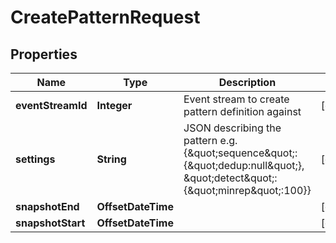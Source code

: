 

# CreatePatternRequest


## Properties

| Name | Type | Description | Notes |
|------------ | ------------- | ------------- | -------------|
|**eventStreamId** | **Integer** | Event stream to create pattern definition against |  [optional] |
|**settings** | **String** | JSON describing the pattern e.g. {\&quot;sequence\&quot;:{\&quot;dedup:null\&quot;}, \&quot;detect\&quot;:{\&quot;minrep\&quot;:100}} |  [optional] |
|**snapshotEnd** | **OffsetDateTime** |  |  [optional] |
|**snapshotStart** | **OffsetDateTime** |  |  [optional] |



